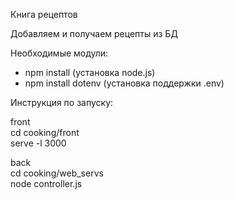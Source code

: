 Книга рецептов  

Добавляем и получаем рецепты из БД


Необходимые модули:
- npm install (установка node.js) 
- npm install dotenv (установка поддержки .env)


Инструкция по запуску:

front  
cd cooking/front  
serve -l 3000  

back  
cd cooking/web_servs  
node controller.js  
